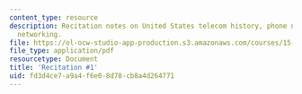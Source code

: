 ```yaml
---
content_type: resource
description: Recitation notes on United States telecom history, phone networks, and
  networking.
file: https://ol-ocw-studio-app-production.s3.amazonaws.com/courses/15-020-competition-in-telecommunications-fall-2003/fd3d4ce7a9a4f6e08d78cb8a4d264771_rec1.pdf
file_type: application/pdf
resourcetype: Document
title: 'Recitation #1'
uid: fd3d4ce7-a9a4-f6e0-8d78-cb8a4d264771
---
```

